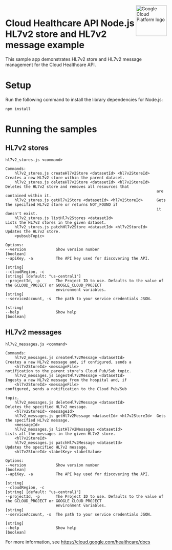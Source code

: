 <img src="https://avatars2.githubusercontent.com/u/2810941?v=3&s=96" alt="Google Cloud Platform logo" title="Google Cloud Platform" align="right" height="96" width="96"/>

# Cloud Healthcare API Node.js HL7v2 store and HL7v2 message example

This sample app demonstrates HL7v2 store and HL7v2 message management for the Cloud Healthcare API.

# Setup

Run the following command to install the library dependencies for Node.js:

    npm install

# Running the samples

## HL7v2 stores

    hl7v2_stores.js <command>

    Commands:
        hl7v2_stores.js createHl7v2Store <datasetId> <hl7v2StoreId>   Creates a new HL7v2 store within the parent dataset.
        hl7v2_stores.js deleteHl7v2Store <datasetId> <hl7v2StoreId>   Deletes the HL7v2 store and removes all resources that
                                                                      are contained within it.
        hl7v2_stores.js getHl7v2Store <datasetId> <hl7v2StoreId>      Gets the specified HL7v2 store or returns NOT_FOUND if
                                                                      it doesn't exist.
        hl7v2_stores.js listHl7v2Stores <datasetId>                   Lists the HL7v2 stores in the given dataset.
        hl7v2_stores.js patchHl7v2Store <datasetId> <hl7v2StoreId>    Updates the HL7v2 store.
        <pubsubTopic>

    Options:
    --version             Show version number                                                                    [boolean]
    --apiKey, -a          The API key used for discovering the API.
                                                                                                                  [string]
    --cloudRegion, -c                                                                    [string] [default: "us-central1"]
    --projectId, -p       The Project ID to use. Defaults to the value of the GCLOUD_PROJECT or GOOGLE_CLOUD_PROJECT
                          environment variables.                                                                  [string]
    --serviceAccount, -s  The path to your service credentials JSON.
                                                                                                                  [string]
    --help                Show help                                                                              [boolean]


## HL7v2 messages

    hl7v2_messages.js <command>

    Commands:
        hl7v2_messages.js createHl7v2Message <datasetId>              Creates a new HL7v2 message and, if configured, sends a
        <hl7v2StoreId> <messageFile>                                  notification to the parent store's Cloud Pub/Sub topic.
        hl7v2_messages.js ingestHl7v2Message <datasetId>              Ingests a new HL7v2 message from the hospital and, if
        <hl7v2StoreId> <messageFile>                                  configured, sends a notification to the Cloud Pub/Sub
                                                                      topic.
        hl7v2_messages.js deleteHl7v2Message <datasetId>              Deletes the specified HL7v2 message.
        <hl7v2StoreId> <messageId>
        hl7v2_messages.js getHl7v2Message <datasetId> <hl7v2StoreId>  Gets the specified HL7v2 message.
        <messageId>
        hl7v2_messages.js listHl7v2Messages <datasetId>               Lists all the messages in the given HL7v2 store.
        <hl7v2StoreId>
        hl7v2_messages.js patchHl7v2Message <datasetId>               Updates the specified HL7v2 message.
        <hl7v2StoreId> <labelKey> <labelValue>

    Options:
    --version             Show version number                                                                    [boolean]
    --apiKey, -a          The API key used for discovering the API.
                                                                                                                  [string]
    --cloudRegion, -c                                                                    [string] [default: "us-central1"]
    --projectId, -p       The Project ID to use. Defaults to the value of the GCLOUD_PROJECT or GOOGLE_CLOUD_PROJECT
                          environment variables.                                                                  [string]
    --serviceAccount, -s  The path to your service credentials JSON.
                                                                                                                  [string]
    --help                Show help                                                                              [boolean]

For more information, see https://cloud.google.com/healthcare/docs
